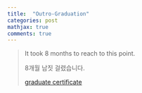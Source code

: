```yaml
---
title:  "Outro-Graduation"
categories: post
mathjax: true
comments: true
---
```


>It took 8 months to reach to this point. 
>
>8개월 남짓 걸렸습니다. 
>
>[graduate certificate](https://graduation.udacity.com/confirm/5R7RH56H)

